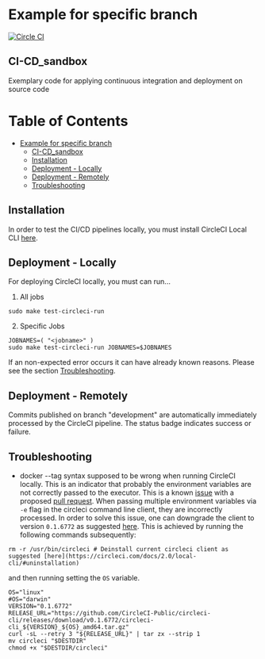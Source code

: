 # Example for specific branch

[![Circle CI][circle-ci-status]][circle-ci]

## CI-CD_sandbox

Exemplary code for applying continuous integration and deployment on source code

[circle-ci-status]: https://circleci.com/gh/DerNeuburger/CI-CD_sandbox/tree/development.svg?style=shield&circle-token=8271143c73d7cb44dc6c3e1a872c41b26247d31a
[circle-ci]: https://circleci.com/gh/DerNeuburger/CI-CD_sandbox/tree/development

Table of Contents
=================

   * [Example for specific branch](#example-for-specific-branch)
      * [CI-CD_sandbox](#ci-cd_sandbox)
      * [Installation](#installation)
      * [Deployment - Locally](#deployment---locally)
      * [Deployment - Remotely](#deployment---remotely)
      * [Troubleshooting](#troubleshooting)


## Installation

In order to test the CI/CD pipelines locally, you must install CircleCI Local CLI [here](https://circleci.com/docs/2.0/local-cli/).

## Deployment - Locally

For deploying CircleCI locally, you must can run...

1. All jobs
```
sudo make test-circleci-run
```

2. Specific Jobs
```
JOBNAMES=( "<jobname>" )
sudo make test-circleci-run JOBNAMES=$JOBNAMES
```

If an non-expected error occurs it can have already known reasons. Please see the section [Troubleshooting](#troubleshooting).

## Deployment - Remotely

Commits published on branch "development" are automatically immediately processed by the CircleCI pipeline. The status badge indicates success or failure.

## Troubleshooting

- docker --tag syntax supposed to be wrong when running CircleCI locally.
This is an indicator that probably the environment variables are not correctly passed to the executor. This is a known [issue](https://github.com/CircleCI-Public/circleci-cli/issues/391) with a proposed [pull request](https://github.com/CircleCI-Public/circleci-cli/pull/395). When passing multiple environment variables via ```-e``` flag in the circleci command line client, they are incorrectly processed. In order to solve this issue, one can downgrade the client to version ```0.1.6772``` as suggested [here](https://github.com/CircleCI-Public/circleci-cli/issues/391). This is achieved by running the following commands subsequently:
```
rm -r /usr/bin/circleci # Deinstall current circleci client as suggested [here](https://circleci.com/docs/2.0/local-cli/#uninstallation)
```
and then running setting the ```OS``` variable.
```
OS="linux"
#OS="darwin"
VERSION="0.1.6772"
RELEASE_URL="https://github.com/CircleCI-Public/circleci-cli/releases/download/v0.1.6772/circleci-cli_${VERSION}_${OS}_amd64.tar.gz"
curl -sL --retry 3 "${RELEASE_URL}" | tar zx --strip 1
mv circleci "$DESTDIR"
chmod +x "$DESTDIR/circleci"
```
